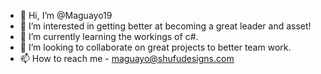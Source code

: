 - 👋 Hi, I’m @Maguayo19
- 👀 I’m interested in getting better at becoming a great leader and asset!
- 🌱 I’m currently learning the workings of c#.
- 💞️ I’m looking to collaborate on great projects to better team work.
- 📫 How to reach me - maguayo@shufudesigns.com

<!---
Maguayo19/Maguayo19 is a ✨ special ✨ repository because its `README.md` (this file) appears on your GitHub profile.
You can click the Preview link to take a look at your changes.
--->
